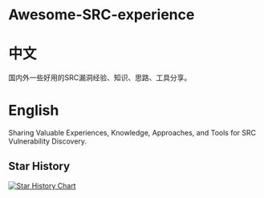 # Awesome-SRC-experience
# 中文
国内外一些好用的SRC漏洞经验、知识、思路、工具分享。


# English
Sharing Valuable Experiences, Knowledge, Approaches, and Tools for SRC Vulnerability Discovery.


## Star History

[![Star History Chart](https://api.star-history.com/svg?repos=owl234/Awesome-SRC-experience&type=Date)](https://star-history.com/#owl234/Awesome-SRC-experience&Date)
